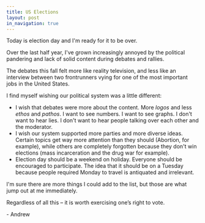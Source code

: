 ```yaml
---
title: US Elections
layout: post
in_navigation: true
---
```


Today is election day and I'm ready for it to be over.

Over the last half year, I've grown increasingly annoyed by the political pandering and lack of solid content during debates and rallies.

The debates this fall felt more like reality television, and less like an interview between two frontrunners vying for one of the most important jobs in the United States.

I find myself wishing our political system was a little different:

- I wish that debates were more about the content. More *logos* and less *ethos* and *pathos*. I want to see numbers. I want to see graphs. I don't want to hear lies. I don't want to hear people talking over each other and the moderator.
- I wish our system supported more parties and more diverse ideas. Certain topics get way more attention than they should (Abortion, for example), while others are completely forgotten because they don't win elections (mass incarceration and the drug war for example).
- Election day should be a weekend on holiday. Everyone should be encouraged to participate. The idea that it should be on a Tuesday because people required Monday to travel is antiquated and irrelevant.

I'm sure there are more things I could add to the list, but those are what jump out at me immediately.

Regardless of all this – it is worth exercising one’s right to vote.

\- Andrew

<!-- 2016-11-08 -->
